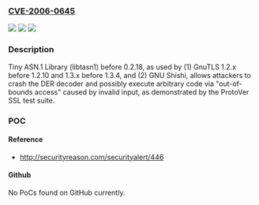 ### [CVE-2006-0645](https://cve.mitre.org/cgi-bin/cvename.cgi?name=CVE-2006-0645)
![](https://img.shields.io/static/v1?label=Product&message=n%2Fa&color=blue)
![](https://img.shields.io/static/v1?label=Version&message=n%2Fa&color=blue)
![](https://img.shields.io/static/v1?label=Vulnerability&message=n%2Fa&color=brighgreen)

### Description

Tiny ASN.1 Library (libtasn1) before 0.2.18, as used by (1) GnuTLS 1.2.x before 1.2.10 and 1.3.x before 1.3.4, and (2) GNU Shishi, allows attackers to crash the DER decoder and possibly execute arbitrary code via "out-of-bounds access" caused by invalid input, as demonstrated by the ProtoVer SSL test suite.

### POC

#### Reference
- http://securityreason.com/securityalert/446

#### Github
No PoCs found on GitHub currently.

